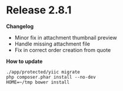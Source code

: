 Release 2.8.1
=======

**Changelog**

- Minor fix in attachment thumbnail preview
- Handle missing attachment file
- Fix in correct order creation from quote

**How to update**

    ./app/protected/yiic migrate
    php composer.phar install --no-dev
    HOME=~/tmp bower install
